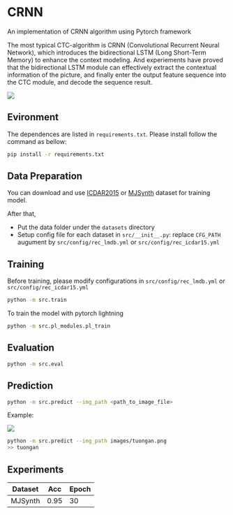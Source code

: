 # CRNN
An implementation of CRNN algorithm using Pytorch framework

The most typical CTC-algorithm is CRNN (Convolutional Recurrent Neural Network), which introduces the bidirectional LSTM (Long Short-Term Memory) to enhance the context modeling. And experiements have proved that the bidirectional LSTM module can effectively extract the contextual information of the picture, and finally enter the output feature sequence into the CTC module, and decode the sequence result.

<p>
    <image src="images/CRNN.png">
</p>

## Evironment

The dependences are listed in `requirements.txt`. Please install follow the command as bellow:
```bash
pip install -r requirements.txt
```

## Data Preparation
You can download and use [ICDAR2015]() or [MJSynth]() dataset for training model. 

After that,
+ Put the data folder under the `datasets` directory
+ Setup config file for each dataset in `src/__init__.py`: replace `CFG_PATH` augument by `src/config/rec_lmdb.yml` or `src/config/rec_icdar15.yml`

## Training
Before training, please modify configurations in `src/config/rec_lmdb.yml` or `src/config/rec_icdar15.yml`
```bash
python -m src.train
```
To train the model with pytorch lightning
```bash
python -m src.pl_modules.pl_train
```
## Evaluation
```bash
python -m src.eval
```

## Prediction
```bash
python -m src.predict --img_path <path_to_image_file>
```
Example:

<p>
    <image src="images/tuongan.png">
</p>

```bash
python -m src.predict --img_path images/tuongan.png
>> tuongan
```


## Experiments

| Dataset | Acc| Epoch|
|---|---|---|
| MJSynth| 0.95 | 30 |